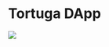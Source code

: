 <h1>Tortuga DApp</h1>
<img src="https://github.com/jayito/jayito.github.io/blob/main/images/works/tortuga.png"/>
